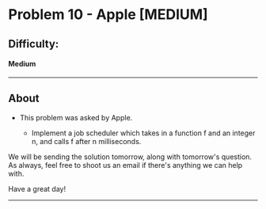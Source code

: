 # Problem 10 - Apple [MEDIUM]

## Difficulty:

#### Medium

---

## About

- This problem was asked by Apple.

  - Implement a job scheduler which takes in a function f and an integer n, and calls f after n milliseconds.

We will be sending the solution tomorrow, along with tomorrow's question. As always, feel free to shoot us an email if there's anything we can help with.

Have a great day!

---
